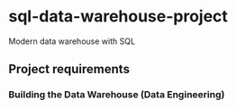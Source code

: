 # sql-data-warehouse-project
Modern data warehouse with SQL

## Project requirements

### Building the Data Warehouse (Data Engineering)
